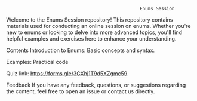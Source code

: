                                                       Enums Session
Welcome to the Enums Session repository!
This repository contains materials used for conducting an online session on enums.
Whether you're new to enums or looking to delve into more advanced topics, you'll find helpful examples and exercises here to enhance your understanding.

Contents
Introduction to Enums: Basic concepts and syntax.

Examples: Practical code 

Quiz link:
https://forms.gle/3CXhj1T9d5XZgmc59


Feedback
If you have any feedback, questions, or suggestions regarding the content, feel free to open an issue or contact us directly.
